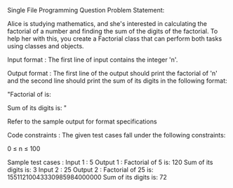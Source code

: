 Single File Programming Question
Problem Statement:



Alice is studying mathematics, and she's interested in calculating the factorial of a number and finding the sum of the digits of the factorial. To help her with this, you create a Factorial class that can perform both tasks using classes and objects.

Input format :
The first line of input contains the integer 'n'.

Output format :
The first line of the output should print the factorial of 'n' and the second line should print the sum of its digits in the following format:

"Factorial of <n> is: <factorial>

Sum of its digits is: <sum>"



Refer to the sample output for format specifications

Code constraints :
The given test cases fall under the following constraints:

0 ≤ n ≤ 100

Sample test cases :
Input 1 :
5
Output 1 :
Factorial of 5 is: 120
Sum of its digits is: 3
Input 2 :
25
Output 2 :
Factorial of 25 is: 15511210043330985984000000
Sum of its digits is: 72